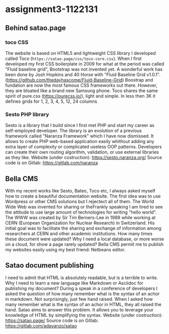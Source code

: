# assignment3-1122131


## Behind satao.page

### toco CSS
The website is based on HTML5 and lightweight CSS library I developed called Toco (`https://satao.page/css/toco-core.css`).
When I first developed my first CSS boilerplate in 2009 for what at the period was called "Fluid baseline grid", Bootstrap was not invented yet.
A wonderful work has been done by Josh Hopkins and 40 Horse with "Fluid Baseline Grid v1.0.1". (https://github.com/thedayhascome/Fluid-Baseline-Grid)
Boostrap and fundation are now the most famous CSS frameworks out there.
However, they are bloated like a brand new Samsung phone.
Toco shares the same spirit of pure.css (https://purecss.io/), light and simple.
In less then 3K it defines grids for 1, 2, 3, 4, 5, 12, 24 columns

### Sesto PHP library
Sesto is a library that I build since I first met PHP and start my career as self-employed developer.
The library is an evolution of a previous framework called "Naranza Framework" which I have now dismissed.
It allows to create PHP web-based application easily whithout adding any extra layer of complexity or complicated useless OOP patterns.
Developers can create their own routing algorithm, validation, or use external libraries as they like.
Website (under costruction): https://sesto.naranza.org/
Source code is on Gitlab: https://gitlab.com/naranza

## Bella CMS
With my recent works like Sesto, Bateo, Toco etc, I always asked myself how to create a beautiful documentation website.
The first idea was to use Wordpress or other CMS solutions but I rejectect all of them.
The World Wide Web was invented for sharing or theFrankly speaking I am tired to see the attitude to use large amount of technologies for writing "hello world".
The WWW was created by Sir Tim Berners-Lee in 1989 while working at CERN (European Organization for Nuclear Research) in Switzerland.
His initial goal was to facilitate the sharing and exchange of information among researchers at CERN and other academic institutions.
How many times these document were updated?
Why I need a local database, or more worse on a cloud, for show a page rarely updated?
Bella CMS permit me to publish my websites easily using my best friend: Netbeans editor.

## Satao document publishing

I need to admit that HTML is absolutely readable, but is a terrible to write.
Why I need to learn a new language like Markdown or Asciidoc for publishing my document?
During a speak in a conference of developers I asked the question of how many remember what is the syntax of an achor in markdown.
Not surprisingly, just few hand raised.
When I asked how many remember what is the syntax of an achor in HTML, they all raised the hand.
Satao aims to answer this problem.
It allows you to leverage your knowledge of HTML by simplifying the syntax.
Website (under costruction): https://satao.page/
Source code is on Gitlab: https://gitlab.com/adavanzo/satao


